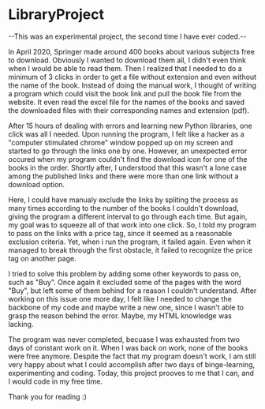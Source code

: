 # LibraryProject
--This was an experimental project, the second time I have ever coded.--

In April 2020, Springer made around 400 books about various subjects free to download. Obviously I wanted to download them all, I didn't even think when I would be able to read them. Then I realized that I needed to do a minimum of 3 clicks in order to get a file without extension and even without the name of the book. Instead of doing the manual work, I thought of writing a program which could visit the book link and pull the book file from the website. It even read the excel file for the names of the books and saved the downloaded files with their corresponding names and extension (pdf).

After 15 hours of dealing with errors and learning new Python libraries, one click was all I needed. Upon running the program, I felt like a hacker as a "computer stimulated chrome" window popped up on my screen and started to go through the links one by one. However, an unexpected error occured when my program couldn't find the download icon for one of the books in the order. Shortly after, I understood that this wasn't a lone case among the published links and there were more than one link without a download option.

Here, I could have manualy exclude the links by spliting the process as many times according to the number of the books I couldn't download, giving the program a different interval to go through each time. But again, my goal was to squeeze all of that work into one click. So, I told my program to pass on the links with a price tag, since it seemed as a reasonable exclusion criteria. Yet, when i run the program, it failed again. Even when it managed to break through the first obstacle, it failed to recognize the price tag on another page.

I tried to solve this problem by adding some other keywords to pass on, such as "Buy". Once again it excluded some of the pages with the word "Buy", but left some of them behind for a reason I couldn't understand. After working on this issue one more day, I felt like I needed to change the backbone of my code and maybe write a new one, since I wasn't able to grasp the reason behind the error. Maybe, my HTML knowledge was lacking.

The program was never completed, becuase I was exhausted from two days of constant work on it. When I was back on work, none of the books were free anymore. Despite the fact that my program doesn't work, I am still very happy about what I could accomplish after two days of binge-learning, experimenting and coding. Today, this project prooves to me that I can, and I would code in my free time.

Thank you for reading :)

